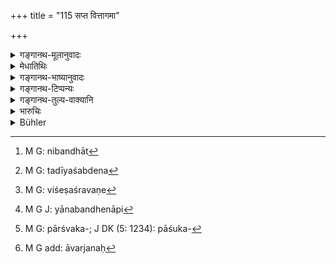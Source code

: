 +++
title = "115 सप्त वित्तागमा"

+++

<details><summary>गङ्गानथ-मूलानुवादः</summary>

There are seven lawful sources of income: inheritance, acquisition, purchase, conquest, investment, industry and receiving of proper gifts.—(115)
</details>

<details><summary>मेधातिथिः</summary>

**दायः** अन्वयागतं धनम् । लाभः निध्यादेः । पित्राद्यर्जिताद् वा बन्धात्[^२१९] संविभागः । यद्य् अपि तत्पित्रादिक्रमायातं तथापि न तद् दायशब्देन[^२२०] शक्यम् अभिधातुम्, बहुसाधारण्यात् । तथा च "निबन्धो द्रव्यम्" (य्ध् २.१२४) इति स्मृत्यन्तरे पठितम् । अथ वा मित्राच् छ्वशुरगृहाद् वा यल् लब्धं प्रीत्या स **लाभः** । **क्रयः** प्रसिद्धः । **जयः** संग्रामे । **प्रयोगकर्मयोगौ** कुसीदकृषिवाणिज्यानि । अतश् च वर्णभेदेनैतेषां धर्म्यत्वम् । तत्राद्यास् त्रयः सर्वसाधारणाः । **जयः** क्षत्रियस्य । **प्रयोगकर्मयोगौ** वैश्यस्य । **सत्प्रतिग्रहो** ब्राह्मणस्य विशेषः । सर्ववर्णे[^२२१] ऽपि प्राग्दर्शनन्यायो विभागः । 


[^२२१]:
     M G: viśeṣaśravaṇe


[^२२०]:
     M G: tadīyaśabdena


[^२१९]:
     M G: nibandhāt

- <u>केचित्</u> क्रये विवदन्ते ।

- <u>तन्</u> न युक्तम्, सर्वव्यवहारोच्छेदप्रसङ्गात् । 

- <u>जयं</u> पणबन्धेनापि[^२२२] केचिद् इच्छन्ति सर्वविषयं ।


[^२२२]:
     M G J: yānabandhenāpi

- <u>तद् अयुक्तम्</u> । द्यूतधनस्य स्मृत्यन्तरेष्व् अशुद्धित्ववचनात् "पार्श्विकद्यूत"[^२२३] (न्स्म् १.४३) इत्य् अत्र । 


[^२२३]:
     M G: pārśvaka-; J DK (5: 1234): pāśuka-

- <u>तथापरे</u> प्रयोगम् अव्यापारम् आहुः । तथा हि प्रयोगो दृश्यते "ज्ञानपूर्वप्रयोगः" इति । तत्र शब्दस्य प्रयोग इति गम्यते । 

- <u>तथा</u> कर्मप्रयोगः कर्मप्रचार[^२२४] ॥ १०.१५५ ॥


[^२२४]:
     M G add: āvarjanaḥ
</details>

<details><summary>गङ्गानथ-भाष्यानुवादः</summary>

^(‘)*Inheritance*’—Hereditary property.

‘*Acquisition*’—of buried treasure and such things; or the share that one obtains out of the property acquired by his father and other relations. Though this also would be *inherited* from the father, yet it cannot be spoken of as ‘inheritance,’ because it belongs in common to many persons. This is why we find in another Smṛti the declaration regarding ‘property assigned for maintenance’ (*Yājñavalkya*, 2.121). Or ‘*acquisition*’ may stand for those loving presents that one receives from his friends, or from his father-in-law.

‘*Purchase*.’—This is well known.

^(‘)*Conquest*’—in battle.

‘*Investment and Industry*’—Money-lending and trade. The legality of these is in accordance with the caste of the person concerned. The first three of them are common to all; *Conquest* is for the Kṣatriya only;
*Investment and Industry* for the Vaiśya only; and *Receiving of proper
gifts* for the Brāhmaṇa only. All this distinction is based upon theories and arguments already set forth above.

Some people object to ‘Purchase’ (being a source of income).

But this is not right. As it it were not lawful, all transactions would come to an end.

Some people hold that ‘Conquest’ refers to gambling-stakes only, and as such pertains to all castes.

This also is not right; since another *Smṛti* has clearly declared that wealth acquired by gambling is ‘impure’; specially where Pāraskara speaks of Gambling.

Similarly some people explain ‘*prayoga*’ as meaning *action*, on the ground of such usage as ‘*jñānapūrvakaḥ prayogaḥ*,’ ‘action preceded by knowledge,’—where the word *prayoga*’ is used in the sense of *action*. On the same analogy ‘*karmaprayoga*’ will mean the *employment of action*.—(115)
</details>

<details><summary>गङ्गानथ-टिप्पन्यः</summary>

‘*Lābhaḥ*’.—‘Friendly present’ (Medhātithi, Govindaraja and
Kullūka);—‘acquisition of treasure-trove’ (Nārāyaṇa and Nandana).

‘*Jayaḥ*’.—‘Conquest in war’ (Medhātithi);—‘winning law-suits’
(Nandana).

‘*Prayogaḥ*.’—‘Money-lending,’ (Medhātithi);—‘Teaching’ (bandana).

‘*Karmayogaḥ*.’—‘Trade and agriculture’ (Medhātithi);—‘Sacrificing for
others’ (Nandana).

This verse is quoted in *Parāśaramādhava* (Ācāra, p. 309), which adds
the following explanations:—‘*Āyaḥ* (*Dā*yaḥ**?)’, ancestral
property,—‘*lābhaḥ*,’ finding of a treasure-trove;—inheriting ancestral
property, finding of treasure-trove and purchase are for all the four
castes, ‘conquest’ is for the Kṣatriya alone,—‘*prayoga*’ is lending
money on interest,—and ‘*karmayoga*’ is trade and agriculture;—these two
are for the Vaiśya only;—and ‘acceptance of gifts from righteous
persons’ is for the Brāhmaṇa only.

It is quoted in *Parāśaramādhava* (Vyavahāra, p. 330);—in *Smṛtitattva*
II (p. 350), which adds the following notes:—‘*Dāya*’ is inheritance of
ancestral property,—‘*lābha*’ is finding of treasure-trove and such
tilings,—‘*jaya*’ is conquest of war,—‘*prayoga*’ is
money-lending,—‘*karmayoga*’ is trade, agriculture, sons and
daughters;—in *Vidhānapārijāta* II (p. 245);—in *Mitākṣarā* (2.113);—in
*Hemādri* (Śrāddha, p. 525);—in *Hemādri* (Dāna, p. 41), which explains
‘*prayoga*’ as ‘monetary transaction for earning interest,’ and
‘*karmayoga*’ as ‘officiating as priests at sacrifices’;—and in
*Nṛsiṃhaprasāda* (Āhnika 37a).
</details>

<details><summary>गङ्गानथ-तुल्य-वाक्यानि</summary>

*Gautama* (10.39-42).—‘A man becomes an *owner* by inheritance,
purchase, partition, seizure or finding; acceptance of gift is an
additional mode of acquisition for the Brāhmaṇa; conquest for the
Kṣatriya; and gain by labour for the Vaiśya and the Śūdra.’

*Arthaśāstra* (II. p. 97).—‘In places where conditions are unsettled,
undisturbed possession is the basis for ownership.’
</details>

<details><summary>भारुचिः</summary>

**दायं** पित्र्यं ज्ञातिधनं वा । **लाभो** निध्यधिगमः, संविभागो वा, कुतश्चिद् अन्योन्योपकारनिमित्तः । **क्रयजयौ** प्रसिद्धौ । **प्रयोगो** धर्म्यः कुसीदः । **कर्मयोगः** कृषिवानिज्ये ऽस्वयंकृते । **सत्प्रतिग्रहो** व्याख्यातः । एतेषां दायलाभौ चतुर्णाम् अपि वर्णानां साधारणौ ऽप्रतिषेधात् । **क्रये** विवदन्ते — चतुर्णाम् इत्य् एके, वैश्यस्येत्य् अपरे, येन क्रयनिमित्त उपकारो न युक्तो ब्राह्मणादीनाम् इति । एवं तर्हि शाकाद्य् अपि क्रीत्वा नोपयोक्तव्यं ब्राह्मणादिभिः । अन्ये तु क्रयविक्रयाद् अप्य् उपजीवनात् प्रतिषेधं मन्यमाना उपभोगे दानादौ च ब्राह्मणादीनां क्रीत्वाप्य् उपयोगं मन्यन्ते । **जयस्** तु धर्म्यवचनात् क्षत्रियस्येतरेभ्यो विशिष्टः । **प्रयोगकर्मयोगौ** च ब्राह्मणक्षत्रिययोर् वैश्यवृत्तिप्रवृत्ते सत्यं धर्म्यतरौ । वैश्ये हि कृषिवाणिज्यकुसीदान्य् अविशेषेणाभ्यनुज्ञातानि । तस्यापि तु धर्म्यवचनाद् अस्वयंक्रियां अभ्युदयविशेषसिद्धिम् अविरुद्धां मन्यामहे । एवं च सत्य् एषां दायादीनां धर्म्यनिर्देशात् दायादिभिर् वृत्तिविशेषैः संनिहितद्रव्याणां ब्राःमणादीनां न नियोगतो याजनादिवृत्तिता स्यात् । ब्रह्मचारिभैक्षवत् । अथास्य श्लोकस्यायम् अन्यो ऽर्थः । यथा प्रकृतौ ब्राह्मणस्य सत्प्रतिग्रहादयो धर्म्याः, एवम् अन्यान्य् अप्य् आपत्कल्पोपदिष्टानि ब्राह्मणादीनां कर्माण्यभावे वैकल्पिकानि धर्म्याण्य् एव विज्ञेयानि । तथा च सति विहितार्थानुष्ठानस्तुतिर् आत्मकुटुम्बधारणार्था, आपादितप्रयोजनातिशयदर्शनात् । तथा च सत्य् आह ॥ १०.११५ ॥
</details>

<details><summary>Bühler</summary>

115	There are seven lawful modes of acquiring property, (viz.) inheritance, finding or friendly donation, purchase, conquest, lending at interest, the performance of work, and the acceptance of gifts from virtuous men.
</details>
